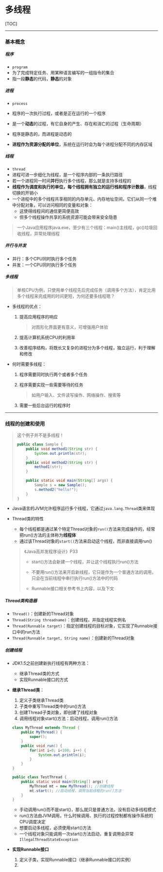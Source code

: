 # 多线程

[TOC]

____

### 基本概念



##### 程序

* `program`
* 为了完成特定任务、用某种语言编写的一组指令的集合
* 指一段**静态**的代码，**静态**的对象



##### 进程

* `process`

* 程序的一次执行过程，或者是正在运行的一个程序
* 是一个**动态**的过程，有它自身的产生、存在和消亡的过程（生命周期）

* 程序是静态的，而进程是动态的
* **进程作为资源分配的单位**，系统在运行时会为每个进程分配不同的内存区域



##### 线程

* `thread`
* 进程可进一步细化为线程，是一个程序内部的一条执行路径
* 若一个进程同一时间**并行**执行多个线程，那么就是支持多线程的
* **线程作为调度和执行的单位，每个线程拥有独立的运行栈和程序计数器**，线程切换的开销小
* 一个进程中的多个线程共享相同的内存单元、内存地址空间，它们从同一个堆中分配对象，可以访问相同的变量和对象：
  * 这使得线程间的通信更简便高效
  * 但多个线程操作共享的系统资源可能会带来安全隐患

> 一个Java应用程序java.exe，至少有三个线程：main()主线程，gc()垃圾回收线程，异常处理线程



##### 并行与并发

* 并行：多个CPU同时执行多个任务
* 并发：一个CPU同时执行多个任务



##### 多线程

> 单核CPU为例，只使用单个线程先后完成任务（调用多个方法），肯定比用多个线程来完成用的时间更短，为何还要多线程嗯？

* 多线程的优点：

  1. 提高应用程序的响应

     > 对图形化界面更有意义，可增强用户体验

  2. 提高计算机系统CPU的利用率

  3. 改善程序结构，将既长又复杂的进程分为多个线程，独立运行，利于理解和修改

* 何时需要多线程：

  1. 程序需要同时执行两个或者多个任务

  2. 程序需要实现一些需要等待的任务

     > 如用户输入、文件读写操作、网络操作、搜索等

  3. 需要一些后台运行的程序时



___

### 线程的创建和使用

> 这个例子并不是多线程！
>
> ```java
> public class Sample {
>     public void method1(String str) {
>         System.out.println(str);
>     }
>     public void method2(String str) {
>         method1(str);
>     }
>     
>     public static void main(String[] args) {
>         Sample s = new Sample();
>         s.method2("hello!");
>     }
> }
> ```



* Java语言的JVM允许程序运行多个线程，它通过`java.lang.Thread`类来体现

* Thread类的特性

  * 每个线程都是通过某个特定Thread对象的`run()`方法来完成操作的，经常把run()方法的主体称为**线程体**
  * 通过该Thread对象的`start()`方法来启动这个线程，而非直接调用run()

  > 《Java高并发程序设计》P33
  >
  > * start()方法会新建一个线程，并让这个线程执行run()方法
  >
  > * 不要用run()方法来开启新线程，它只是作为一个普通方法的调用，只会在当前线程中串行执行run()方法中的代码
  > * Runnable接口相关参考书上内容，以及下文



##### Thread类构造器

* `Thread()`：创建新的Thread对象
* `Thread(String threadname)`：创建线程，并指定线程实例名
* `Thread(Runnable target)`：指定创建线程的目标对象，它实现了Runnable接口中的run方法
* `Thread(Runnable target, String name)`：创建新的Thread对象



##### 创建线程

* JDK1.5之前创建新执行线程有两种方法：

  * 继承Thread类的方式
  * 实现Runnable接口的方式

* **继承Thread类**：

  1. 定义子类继承Thread类
  2. 子类中重写Thread类中的run()方法
  3. 创建Thread子类对象，即创建了线程对象
  4. 调用线程对象start()方法：启动线程，调用run()方法

  ```java
  class MyThread extends Thread {
      public MyThread() {
          super();
      }
      public void run() {
          for(int i=0; i<100; i++) {
              System.out.println(i);
          }
      }
  }
  
  public class TestThread {
      public static void main(String[] args) {
          MyThread mt = new MyThread(); //创建线程
          mt.start(); //启动线程，调用当前线程的run()方法
      }
  }
  ```

  * 手动调用run()而不是start()，那么就只是普通方法，没有启动多线程模式
  * run()方法由JVM调用，什么时候调用、执行的过程控制都有操作系统的CPU调度决定
  * 想要启动多线程，必须使用start()方法
  * 一个线程对象只能调用一次start()方法启动，重复调用会异常`IllegalThreadStateException`

* **实现Runnable接口**
  1. 定义子类，实现Runnable接口（继承Runnable接口的实例）
  2. 